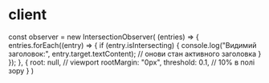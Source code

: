 # client
  const observer = new IntersectionObserver(
      (entries) => {
        entries.forEach((entry) => {
          if (entry.isIntersecting) {
            console.log("Видимий заголовок:", entry.target.textContent);
            // онови стан активного заголовка
          }
        });
      },
      {
        root: null, // viewport
        rootMargin: "0px",
        threshold: 0.1, // 10% в полі зору
      }
    )